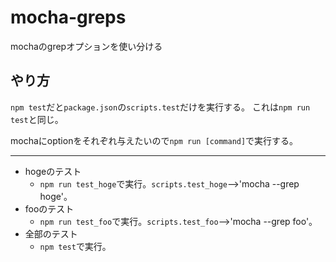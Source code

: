 mocha-greps
===========

mochaのgrepオプションを使い分ける



## やり方

`npm test`だと`package.json`の`scripts.test`だけを実行する。
これは`npm run test`と同じ。

mochaにoptionをそれぞれ与えたいので`npm run [command]`で実行する。

---

- hogeのテスト
  - `npm run test_hoge`で実行。`scripts.test_hoge`-->'mocha --grep hoge'。
- fooのテスト
  - `npm run test_foo`で実行。`scripts.test_foo`-->'mocha --grep foo'。
- 全部のテスト
  - `npm test`で実行。

